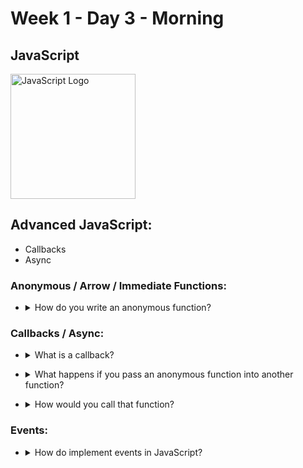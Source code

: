 # Week 1 - Day 3 - Morning

## JavaScript

<img src="https://cdn-images-1.medium.com/max/785/0*Co9Hk-VtMLfM08KH.png" alt="JavaScript Logo" width="200px">

## Advanced JavaScript:

* Callbacks
* Async

### Anonymous / Arrow / Immediate Functions:

* <details>
	<summary>How do you write an anonymous function?</summary>

	There are a few ways:

	Arrow Functions:

	```javascript
		()=>{
			console.log("My Arrow Function!");
		}();
	```

	Anonymous Functions:

	```javascript
		function(){
			console.log("Im a function without a name!");
		}();
	```

	Immediate Functions:

	```javascript
		(function(){
			console.log("Im a function without a name!, except any variables within definitions are only accessible within my scope.");
		})();
	```

</details>

### Callbacks / Async:

* <details>
	<summary>What is a callback?</summary>

	A callback is a function that is passed to another function that gets called at some point in the parent function.
</details>

* <details>
	<summary>What happens if you pass an anonymous function into another function?</summary>

	Its passed like a normal function, which you probably intend to call at some point. You can then decide to pass data back to it, so the parent function has access to this data.

	```javascript
		function getGroceries(){
			let groceries = ["milk", "bread", "eggs"];

			console.log(groceries);

			callFriend("will", (data)=>{
				for (let i = 0; i < data.length; i++){
					groceries.push(data[i]);
				}

				console.log(groceries);
			});

			console.log("I need groceries");
		}

		function callFriend(phone, cb){
			let friends = {
				"will":["bacon", "tomato", "lettuce"],
				"rob":["apple pie", "vanilla ice cream", "cake"]
			}

			let buddy = friends[phone];

			window.setTimeout(()=>{
				cb(buddy);
			},2000);
		}

		getGroceries()

	```
</details>

* <details>
	<summary>How would you call that function?</summary>

	You would call this function in the function that is being invoked in the parent.

	This is what's calling the callback, passing it data back to the parent / caller:

	```javascript
		cb(buddy);
	```
</details>

### Events:

* <details>
	<summary>How do implement events in JavaScript?</summary>


	```javascript
		$("someElement").click(function(){
			// This code gets executed when your element is clicked, but its not run just because we defined it here. Other things can run, while we wait for this event to trigger.

			console.log("You clicked me!");
		})
	```
</details>
